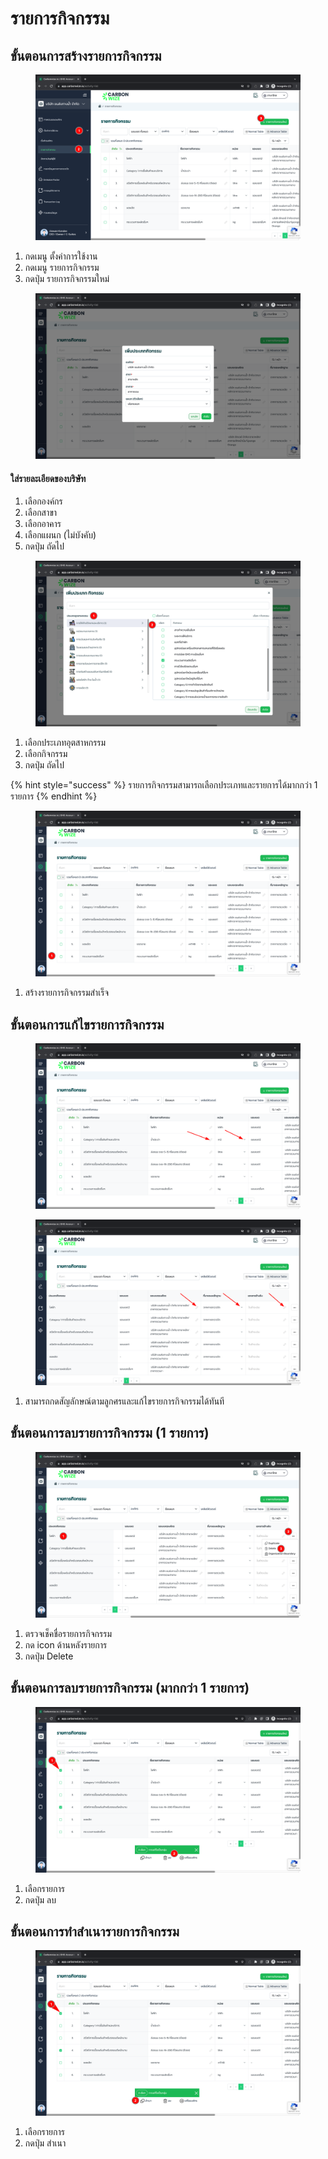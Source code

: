 # รายการกิจกรรม

## **ขั้นตอนการสร้างรายการกิจกรรม**

<figure><img src="../../.gitbook/assets/image (18).png" alt=""><figcaption></figcaption></figure>

1. กดเมนู ตั้งค่าการใช้งาน
2. กดเมนู รายการกิจกรรม
3. กดปุ่ม รายการกิจกรรมใหม่



<figure><img src="../../.gitbook/assets/image (1) (1).png" alt=""><figcaption></figcaption></figure>

#### ใส่รายละเอียดของบริษัท

1. เลือกองค์กร
2. เลือกสาขา
3. เลือกอาคาร
4. เลือกแผนก (ไม่บังคับ)
5. กดปุ่ม ถัดไป



<figure><img src="../../.gitbook/assets/image (3) (1).png" alt=""><figcaption></figcaption></figure>

1. เลือกประเภทอุตสาหกรรม
2. เลือกกิจกรรม
3. กดปุ่ม ถัดไป

{% hint style="success" %}
รายการกิจกรรมสามารถเลือกประเภทและรายการได้มากกว่า 1 รายการ
{% endhint %}

<figure><img src="../../.gitbook/assets/image (4) (1).png" alt=""><figcaption></figcaption></figure>

1. สร้างรายการกิจกรรมสำเร็จ



## ขั้นตอนการแก้ไขรายการกิจกรรม

<figure><img src="../../.gitbook/assets/image (6) (1).png" alt=""><figcaption></figcaption></figure>

<figure><img src="../../.gitbook/assets/image (7) (1).png" alt=""><figcaption></figcaption></figure>

1. สามารถกดสัญลักษณ์ตามลูกศรและแก้ไขรายการกิจกรรมได้ทันที



## ขั้นตอนการลบรายการกิจกรรม (1 รายการ)

<figure><img src="../../.gitbook/assets/image (8) (1).png" alt=""><figcaption></figcaption></figure>

1. ตรวจเช็คชื่อรายการกิจกรรม
2. กด icon ด้านหลังรายการ
3. กดปุ่ม Delete



## ขั้นตอนการลบรายการกิจกรรม (มากกว่า 1 รายการ)

<figure><img src="../../.gitbook/assets/image (9) (1).png" alt=""><figcaption></figcaption></figure>

1. เลือกรายการ
2. กดปุ่ม ลบ



## ขั้นตอนการทำสำเนารายการกิจกรรม

<figure><img src="../../.gitbook/assets/image (10) (1).png" alt=""><figcaption></figcaption></figure>

1. เลือกรายการ
2. กดปุ่ม สำเนา
